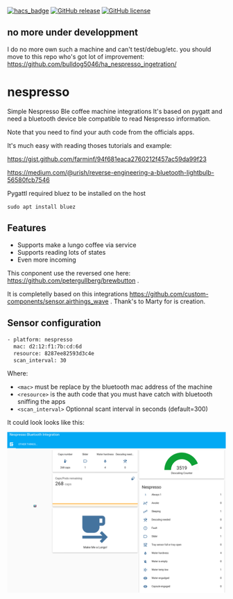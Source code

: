 [![hacs_badge](https://img.shields.io/badge/HACS-Default-green.svg)](https://github.com/custom-components/hacs)
[![GitHub release](https://img.shields.io/github/release/tikismoke/home-assistant-nespressoble)](https://GitHub.com/tikismoke/home-assistant-nespressoble/releases/)
[![GitHub license](https://img.shields.io/github/license/tikismoke/home-assistant-nespressoble)](https://github.com/tikismoke/home-assistant-nespressoble/blob/master/LICENSE)

## no more under developpment
I do no more own such a machine and can't test/debug/etc.
you should move to this repo who's got lot of improvement:
https://github.com/bulldog5046/ha_nespresso_ingetration/

# nespresso

Simple Nespresso Ble coffee machine integrations
It's based on pygatt and need a bluetooth device ble compatible to read Nespresso information.

Note that you need to find your auth code from the officials apps.

It's much easy with reading thoses tutorials and example:

https://gist.github.com/farminf/94f681eaca2760212f457ac59da99f23

https://medium.com/@urish/reverse-engineering-a-bluetooth-lightbulb-56580fcb7546

Pygattl required bluez to be installed on the host

```
sudo apt install bluez
```


## Features
* Supports make a lungo coffee via service
* Supports reading lots of states
* Even more incoming

This conponent use the reversed one here: https://github.com/petergullberg/brewbutton .

It is completelly based on this integrations https://github.com/custom-components/sensor.airthings_wave .
Thank's to Marty for is creation.

## Sensor configuration

```
- platform: nespresso
  mac: d2:12:f1:7b:cd:6d
  resource: 8287ee82593d3c4e
  scan_interval: 30
```

Where:
- `<mac>` must be replace by the bluetooth mac address of the machine
- `<resource>` is the auth code that you must have catch with bluetooth sniffing the apps
- `<scan_interval>` Optionnal scant interval in seconds (default=300)

It could look looks like this:

![Image of HASS](HA_integration.png)
